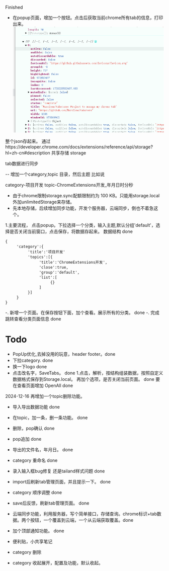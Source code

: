 Finished
- 在popup页面，增加一个按钮。点击后获取当前chrome所有tab的信息，打印出来。
![picture 0](images/2feae5430d2e317978ed58e0937da4f46c0d035fafdaad4dfa316c818a373f69.png)  

整个json存起来。
通过https://developer.chrome.com/docs/extensions/reference/api/storage?hl=zh-cn#description 共享存储
storage

tab数据进行同步

--
增加一个category,topic
目录，然后主题
比如说

category-项目开发
     topic-ChromeExtensions开发_年月日时分秒


- 由于chrome限制storage.sync配额限制约为 100 KB。只能用storage.local外加unlimitedStorage来存储。
- 先本地存储，后续增加同步功能，开发个服务器，云端同步，倒也不着急这个。

1.主要流程， 点击popup。下拉选择一个分类，输入主题,默认分组'default'，选择是否关闭当前窗口，点击保存，将数据存起来。
数据结构  done
```
{
     'category':{
          'title':'项目开发'
          'topics':[{
               'title':'ChromeExtensions开发',
               'close':true,
               'group':'default',
               'list':[
                    {}
               ]
          }]
     }
}
```
-. 新增一个页面。在保存按钮下面，加个查看。展示所有的分类。 done
-. 完成跳转查看分类页面信息                             done

# Todo
- PopUp优化,去掉没用的玩意，header footer。done
- 下拉category.       done
- 换一下logo        done
- 点击改名字，SaveTabs。 done
    1.点击，解析，按结构组装数据，按照自定义数据格式保存到Storage.local。
    再加个选项，是否关闭当前页面。 done
要在查看页面增加 OpenAll done

2024-12-16
再增加一个topic删除功能。
- 导入导出数据功能 done

- 在topic，加一条，删一条功能。 done
- 删除，pop确认                done
- pop追加                     done
- 导出的文件名，年月日。        done
- category 重命名             done
- 录入输入框bug修复           还是tailand样式问题 done
- import后刷新tab管理页面，并且提示一下。 done
- category 顺序调整           done
- save后反馈，刷新tab管理页面。 done
- 云端同步功能，利用服务器，写个简单接口，存储查询。chrome标识+tab数据。两个按钮，一个覆盖到云端，一个从云端获取覆盖。done
- 加个顶部通知功能。 done
- 便利贴，小共享笔记 
- category 删除
- category 收起展开，配置及功能，默认收起。